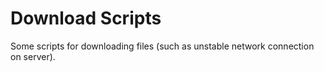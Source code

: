# Download Scripts
Some scripts for downloading files (such as unstable network connection on server).